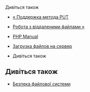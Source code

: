 Дивіться також

-   [« Поддержка метода PUT](features.file-upload.put-method.html)
    
-   [Робота з віддаленими файлами »](features.remote-files.html)
    
-   [PHP Manual](index.html)
    
-   [Загрузка файлов на сервер](features.file-upload.html)
    
-   Дивіться також
    

## Дивіться також

-   [Безпека файлової системи](security.filesystem.html)